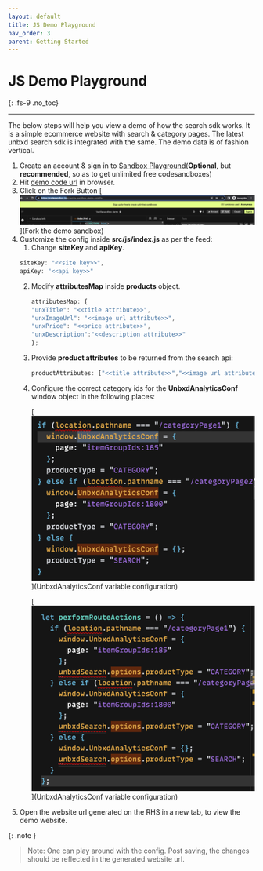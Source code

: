 ```yaml
---
layout: default
title: JS Demo Playground
nav_order: 3
parent: Getting Started
---
```


# JS Demo Playground
{: .fs-9 .no_toc}

---

The below steps will help you view a demo of how the search sdk works. 
It is a simple ecommerce website with search & category pages. 
The latest unbxd search sdk is integrated with the same. 
The demo data is of fashion vertical.

1. Create an account & sign in to [Sandbox Playground](https://codesandbox.io)(**Optional**, but **recommended**, so as to get unlimited free codesandboxes)
2. Hit [demo code url](https://codesandbox.io/s/vanilla-sandbox-demo-ezmi0v) in browser.
3. Click on the Fork Button
    [![Click on the Fork Button](../assets/fork.png)](Fork the demo sandbox)
4. Customize the config inside **src/js/index.js** as per the feed:
    1. Change **siteKey** and **apiKey**.
    ```js
    siteKey: "<<site key>>",
    apiKey: "<<api key>>"
    ```
    2. Modify **attributesMap** inside **products** object.
        ```js
        attributesMap: {
        "unxTitle": "<<title attribute>>",
        "unxImageUrl": "<<image url attribute>>",
        "unxPrice": "<<price attribute>>",
        "unxDescription":"<<description attribute>>"
        };
        ```
    3. Provide **product attributes** to be returned from the search api:
        ```js
        productAttributes: ["<<title attribute>>","<<image url attribute>>","<<price attribute>>","<<description attribute>>"]
        ```
    4. Configure the correct category ids for the **UnbxdAnalyticsConf** window object in the   following places:<br/>

        [![Configure the correct category ids for the UnbxdAnalyticsConf window object](../assets/categoryid1.png)](UnbxdAnalyticsConf variable configuration)
        
        [![Configure the correct category ids for the UnbxdAnalyticsConf window object](../assets/categoryid2.png)](UnbxdAnalyticsConf variable configuration)<br/>
5. Open the website url generated on the RHS in a new tab, to view the demo website.

{: .note }
> Note: One can play around with the config. Post saving, the changes should be reflected in the generated website url.



